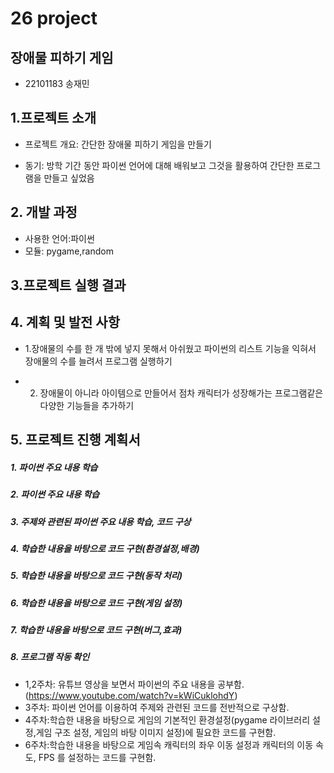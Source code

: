 # 26 project 
## 장애물 피하기 게임
* 22101183 송재민

## 1.프로젝트 소개
* 프로젝트 개요: 간단한 장애물 피하기 게임을 만들기

* 동기: 방학 기간 동안 파이썬 언어에 대해 배워보고 그것을 활용하여 간단한 프로그램을 만들고 싶었음
  
## 2. 개발 과정
* 사용한 언어:파이썬
* 모듈: pygame,random

## 3.프로젝트 실행 결과
## 4. 계획 및 발전 사항
* 1.장애물의 수를 한 개 밖에 넣지 못해서 아쉬웠고 파이썬의 리스트 기능을 익혀서 장애물의 수를 늘려서 프로그램 실행하기

* 2. 장애물이 아니라 아이템으로 만들어서 점차 캐릭터가 성장해가는 프로그램같은 다양한 기능들을 추가하기

## 5. 프로젝트 진행 계획서

#####    1. 파이썬 주요 내용 학습
#####    2. 파이썬 주요 내용 학습
#####    3. 주제와 관련된 파이썬 주요 내용 학습, 코드 구상
#####    4. 학습한 내용을 바탕으로 코드 구현(환경설정,배경)
#####    5. 학습한 내용을 바탕으로 코드 구현(동작 처리)
#####    6. 학습한 내용을 바탕으로 코드 구현(게임 설정)
#####    7. 학습한 내용을 바탕으로 코드 구현(버그,효과)
#####    8. 프로그램 작동 확인

* 1,2주차: 유튜브 영상을 보면서 파이썬의 주요 내용을 공부함. (https://www.youtube.com/watch?v=kWiCuklohdY)
* 3주차: 파이썬 언어를 이용하여 주제와 관련된 코드를 전반적으로 구상함. 
* 4주차:학습한 내용을 바탕으로 게임의 기본적인 환경설정(pygame 라이브러리 설정,게임 구조 설정, 게임의 바탕 이미지 설정)에 필요한 코드를 구현함.
* 6주차:학습한 내용을 바탕으로 게임속 캐릭터의 좌우 이동 설정과 캐릭터의 이동 속도, FPS 를 설정하는 코드를 구현함.
